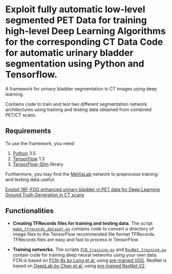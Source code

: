 # Exploit fully automatic low-level segmented PET Data for training high-level Deep Learning Algorithms for the corresponding CT Data Code for automatic urinary bladder segmentation using Python and Tensorflow.

A framework for urinary bladder segmentation in CT images using deep learning.

Contains code to train and test two different segmentation network architectures using training and testing data obtained from combined PET/CT scans. 

## Requirements
To use the framework, you need:

1. [Python](https://www.python.org/download/releases/3.5/) 3.5
2. [TensorFlow](https://www.tensorflow.org/versions/r1.3/) 1.3
3. [TensorFlow-Slim](https://github.com/tensorflow/tensorflow/tree/master/tensorflow/contrib/slim) library


Furthermore, you may find the [MeVisLab](https://www.mevislab.de/download/) network to preprocess training and testing data useful:

[Exploit 18F-FDG enhanced urinary bladder in PET data for Deep Learning Ground Truth Generation in CT scans](https://github.com/cgsaxner/DataPrep_UBsegmentation)

## Functionalities

- **Creating TFRecords files for training and testing data.** 
The script [`make_tfrecords_dataset.py`](https://github.com/cgsaxner/UB_Segmentation/blob/master/make_tfrecords_dataset.py) contains code to convert a directory of image files to the TensorFlow recommended file format TFRecords. TFRecords files are easy and fast to process in TensorFlow.

- **Training networks.**
The scripts [`FCN_training.py`](https://github.com/cgsaxner/UB_Segmentation/blob/master/FCN_training.py) and [`ResNet_training.py`](https://github.com/cgsaxner/UB_Segmentation/blob/master/ResNet_training.py) contain code for training deep neural networks using your own data. 
FCN is based on [FCN-8s by Long et al.](https://people.eecs.berkeley.edu/~jonlong/long_shelhamer_fcn.pdf) using [pre-trained VGG](https://github.com/tensorflow/tensorflow/blob/master/tensorflow/contrib/slim/python/slim/nets/vgg.py).
ResNet is based on [DeepLab by Chen et al.](https://arxiv.org/pdf/1606.00915.pdf]) using [pre-trained ResNet V2](https://github.com/tensorflow/tensorflow/blob/master/tensorflow/contrib/slim/python/slim/nets/resnet_v2.py).


